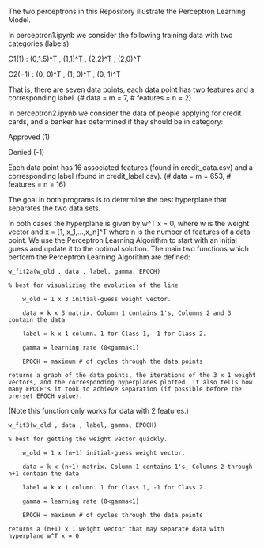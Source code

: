 The two perceptrons in this Repository illustrate the Perceptron Learning Model. 

In perceptron1.ipynb we consider the following training data with two categories (labels):

C1(1) : (0,1.5)^T , (1,1)^T , (2,2)^T , (2,0)^T

C2(−1) : (0, 0)^T , (1, 0)^T , (0, 1)^T

That is, there are seven data points, each data point has two features and a corresponding label.
(# data = m = 7, # features = n = 2)

In perceptron2.ipynb we consider the data of people applying for credit cards, and a banker has determined if they should be in category:

Approved (1)

Denied (-1)

Each data point has 16 associated features (found in credit_data.csv) and a corresponding label (found in credit_label.csv).
(# data = m = 653, # features = n = 16)



The goal in both programs is to determine the best hyperplane that separates the two data sets. 



In both cases the hyperplane is given by w^T x = 0, where w is the weight vector and x = [1, x_1,...,x_n]^T where n is the number of features of a data point.
We use the Perceptron Learning Algorithm to start with an initial guess and update it to the optimal solution. The main two functions which perform the Perceptron Learning Algorithm are defined:

	w_fit2a(w_old , data , label, gamma, EPOCH)

	% best for visualizing the evolution of the line

		w_old = 1 x 3 initial-guess weight vector.
	
		data = k x 3 matrix. Column 1 contains 1's, Columns 2 and 3 contain the data
	
		label = k x 1 column. 1 for Class 1, -1 for Class 2.
	
		gamma = learning rate (0<gamma<1)
	
		EPOCH = maximum # of cycles through the data points
	
	returns a graph of the data points, the iterations of the 3 x 1 weight vectors, and the corresponding hyperplanes plotted. It also tells how many EPOCH's it took to achieve separation (if possible before the pre-set EPOCH value).
(Note this function only works for data with 2 features.)

	w_fit3(w_old , data , label, gamma, EPOCH)

	% best for getting the weight vector quickly. 

		w_old = 1 x (n+1) initial-guess weight vector.
	
		data = k x (n+1) matrix. Column 1 contains 1's, Columns 2 through n+1 contain the data
	
		label = k x 1 column. 1 for Class 1, -1 for Class 2.
	
		gamma = learning rate (0<gamma<1)
	
		EPOCH = maximum # of cycles through the data points
	
	returns a (n+1) x 1 weight vector that may separate data with hyperplane w^T x = 0
 
